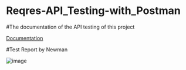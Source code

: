 # Reqres-API_Testing-with_Postman
#The documentation of the API testing of this project 

 [Documentation](https://documenter.getpostman.com/view/37010151/2sAYXCjy5j)

#Test Report by Newman

![image](https://github.com/user-attachments/assets/2d1507db-0245-432d-b1ba-4e2d674af1c2)



